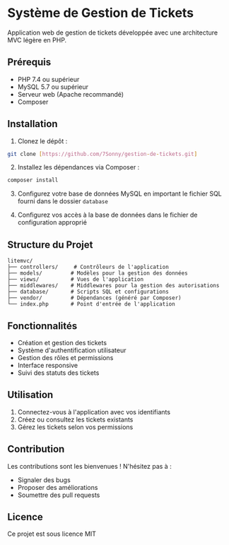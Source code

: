 # Système de Gestion de Tickets

Application web de gestion de tickets développée avec une architecture MVC légère en PHP.

## Prérequis

- PHP 7.4 ou supérieur
- MySQL 5.7 ou supérieur
- Serveur web (Apache recommandé)
- Composer

## Installation

1. Clonez le dépôt :
```bash
git clone [https://github.com/7Sonny/gestion-de-tickets.git]
```

2. Installez les dépendances via Composer :
```bash
composer install
```

3. Configurez votre base de données MySQL en important le fichier SQL fourni dans le dossier `database`

4. Configurez vos accès à la base de données dans le fichier de configuration approprié

## Structure du Projet

```
litemvc/
├── controllers/     # Contrôleurs de l'application
├── models/         # Modèles pour la gestion des données
├── views/          # Vues de l'application
├── middlewares/    # Middlewares pour la gestion des autorisations
├── database/       # Scripts SQL et configurations
├── vendor/         # Dépendances (généré par Composer)
└── index.php       # Point d'entrée de l'application
```

## Fonctionnalités

- Création et gestion des tickets
- Système d'authentification utilisateur
- Gestion des rôles et permissions
- Interface responsive
- Suivi des statuts des tickets

## Utilisation

1. Connectez-vous à l'application avec vos identifiants
2. Créez ou consultez les tickets existants
3. Gérez les tickets selon vos permissions

## Contribution

Les contributions sont les bienvenues ! N'hésitez pas à :
- Signaler des bugs
- Proposer des améliorations
- Soumettre des pull requests

## Licence

Ce projet est sous licence MIT

